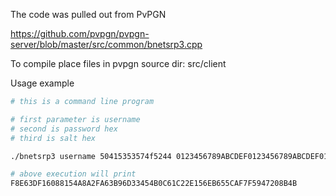The code was pulled out from PvPGN

https://github.com/pvpgn/pvpgn-server/blob/master/src/common/bnetsrp3.cpp

To compile place files in pvpgn source dir: src/client

Usage example

```bash
# this is a command line program

# first parameter is username
# second is password hex
# third is salt hex

./bnetsrp3 username 50415353574f5244 0123456789ABCDEF0123456789ABCDEF0123456789ABCDEF0123456789ABCDEF

# above execution will print
F8E63DF16088154A8A2FA63B96D33454B0C61C22E156EB655CAF7F5947208B4B
```